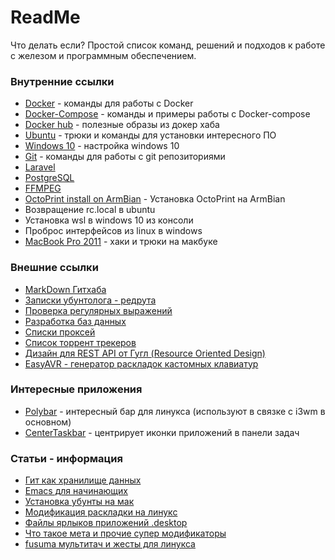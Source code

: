 # ReadMe
Что делать если? Простой список команд, решений и подходов к работе с железом и программным обеспечением.

### Внутренние ссылки
* [Docker](https://github.com/azretik/ReadMe/blob/master/docker/docker.md) - команды для работы с Docker
* [Docker-Compose](https://github.com/azretik/ReadMe/blob/master/docker/docker-compose.md) - команды и примеры работы с Docker-compose
* [Docker hub](https://github.com/azretik/ReadMe/blob/master/docker/docker-hub.md) - полезные образы из докер хаба
* [Ubuntu](https://github.com/azretik/ReadMe/blob/master/Ubuntu.md) - трюки и команды для установки интересного ПО
* [Windows 10](https://github.com/azretik/ReadMe/blob/master/Windows10.md) - настройка windows 10
* [Git](https://github.com/azretik/ReadMe/blob/master/GIT.md) - команды для работы с git репозиториями
* [Laravel](https://github.com/azretik/ReadMe/blob/master/Laravel.md)
* [PostgreSQL](https://github.com/azretik/ReadMe/blob/master/PostgreSQL%2Cmd)
* [FFMPEG](https://github.com/azretik/ReadMe/blob/master/ffmpeg.md)
* [OctoPrint install on ArmBian](armbian-octoprint.md) - Установка OctoPrint на ArmBian
* Возвращение rc.local в ubuntu
* Установка wsl в windows 10 из консоли
* Проброс интерфейсов из linux в windows
* [MacBook Pro 2011](macbookpro2011.md) - хаки и трюки на макбуке

### Внешние ссылки
* [MarkDown Гитхаба](https://guides.github.com/features/mastering-markdown/)
* [Записки убунтолога - редрута](https://gist.github.com/firefoxic/23c3ff262cb5790957e0ae23b748aaaa)
* [Проверка регулярных выражений](https://www.bl2.ru/programing/regular.html)
* [Разработка баз данных](https://www.dbdesigner.net/)
* [Списки проксей](http://spys.one/)
* [Список торрент трекеров](https://github.com/ngosang/trackerslist)
* [Дизайн для REST API от Гугл (Resource Oriented Design)](https://cloud.google.com/apis/design/resources)
* [EasyAVR - генератор раскладок кастомных клавиатур](https://github.com/dhowland/EasyAVR)

### Интересные приложения
* [Polybar](https://github.com/jaagr/polybar) - интересный бар для линукса (используют в связке с i3wm в основном)
* [CenterTaskbar](https://github.com/mdhiggins/CenterTaskbar) - центрирует иконки приложений в панели задач

### Статьи - информация
* [Гит как хранилище данных](https://habr.com/ru/post/317662/)
* [Emacs для начинающих](http://alexott.net/ru/writings/altlinux-emacs/)
* [Установка убунты на мак](https://habr.com/ru/post/207100/)
* [Модификация раскладки на линукс](https://habr.com/ru/post/222285/)
* [Файлы ярлыков приложений .desktop](https://pikabu.ru/story/faylyi_yarlyikov_prilozheniy_desktop_i_ikh_menyu_5291239)
* [Что такое мета и прочие супер модификаторы](https://ubuntu.voprosotvet.site/question/152174-chto-takoe-meta-syper-i-giper-kluchi/)
* [fusuma мультитач и жесты для линукса](https://italolelis.com/posts/multitouch-gestures-ubuntu-fusuma/)
